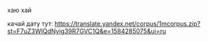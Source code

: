 хаю хай

качай дату тут: https://translate.yandex.net/corpus/1mcorpus.zip?st=F7uZ3WIQdNyig39R7GVC1Q&e=1584285075&ui=ru